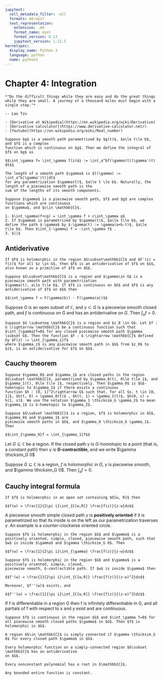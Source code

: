 ```yaml
---
jupytext:
  cell_metadata_filter: -all
  formats: md:myst
  text_representation:
    extension: .md
    format_name: myst
    format_version: 0.13
    jupytext_version: 1.11.5
kernelspec:
  display_name: Python 3
  language: python
  name: python3
---
```


# Chapter 4: Integration

```{epigraph}
*"Do the difficult things while they are easy and do the great things while they are small. A journey of a thousand miles must begin with a single step."*

-- Lao Tzu
```

```{seealso}
- [Derivative at Wikipedia](https://en.wikipedia.org/wiki/Derivative)
- [Derivative calculator](https://www.derivative-calculator.net/)
- [Youtube](https://en.wikipedia.org/wiki/Real_number) 
```

````{prf:definition} complex integral
Suppose $g$ is a smooth path parametrized by $g(t)$, $a\le t\le b$, and $f$ is a complex
function which is continuous on $g$. Then we define the integral of $f$ on $g$ as

$$\int_\gamma f= \int_\gamma f(z)dz := \int_a^bf(\gamma(t))\gamma'(t) dt$$
````

````{prf:definition} Length of a smooth curve
The length of a smooth path $\gamma$ is $l(\gamma) := \int_a^b|\gamma'(t)|dt$
for any parametrization $\gamma(t)$, $a\le t \le b$. Naturally, the length of a piecewise smooth path is the
sum of the lengths of its smooth components.
````

````{prf:theorem}
Suppose $\gamma$ is a piecewise smooth path, $f$ and $g$ are complex functions which are continuous
on $\gamma$, and $c\in \mathbb{C}$.

1. $\int_\gamma(f+cg) = \int_\gamma f + c\int_\gamma g$
2. If $\gamma$ is parametrized by $\gamma(t)$, $a\le t\le b$, we define the path $-\gamma$ by $-\gamma(t) := \gamma(a+b-t)$, $a\le t\le b$. Then $\int_{-\gamma} f = -\int_\gamma f$ .
3. $||$
````


## Antiderivative
````{prf:definition}
If $F$ is holomorphic in the region $G\subset\mathbb{C}$ and $F'(z) = f(z)$ for all $z \in G$, then $F$ is an antiderivative of $f$ on $G$, also known as a primitive of $f$ on $G$.
````

````{prf:definition}
Suppose $G\subset\mathbb{C}$ is a region and $\gamma\in G$ is a piecewise smooth path with parametrization
$\gamma(t), a\le t\le b$. If $f$ is continuous on $G$ and $F$ is any antiderivative of $f$ on $G$ then

$$\int_\gamma f = F(\gamma(b)) - F(\gamma(a))$$
````

Suppose $G$ is an open subset of $\mathbb{C}$, and $\gamma \subset G$ is a piecewise smooth closed path, and $f$ is continuous on G and has an antiderivative on $G$. Then $\int_{\gamma} f = 0$.

````{prf:theorem}
Suppose $G \subseteq \mathbb{C}$ is a region and $z_0 \in G$. Let $f : G \rightarrow \mathbb{C}$ be a continuous function such that $\int_{\gamma}f=0$ for any closed piecewise smooth path $\gamma \subset G$. Then the function $F : G \rightarrow \mathbb{C}$ defined by $F(z) := \int_{\gamma_z}f$
where $\gamma_z$ is any piecewise smooth path in $G$ from $z_0$ to $z$, is an antiderivative for $f$ on $G$.
````

## Cauchy theorem
````{prf:definition}
Suppose $\gamma_0$ and $\gamma_1$ are closed paths in the region $G\subset \mathbb{C}$, parametrized by $\gamma_0(t), 0\le t\le 1$, and $\gamma_1(t), 0\le t\le 1$, respectively. Then $\gamma_0$ is $G$-homotopic to $\gamma_1$ if there exists a continuous
function $h : [0, 1]^2\rightarrow G$ such that, for all $s, t \in [0, 1]$, $h(t, 0) = \gamma_0(t)$ , $h(t, 1) = \gamma_1(t)$, $h(0, s) = h(1, s)$. We use the notation $\gamma_1 \thicksim_G \gamma_2$ to mean $\gamma_1$ is G-homotopic to $\gamma_2$.
````

````{prf:theorem} Cauchy theorem
Suppose $G\subset \mathbb{C}$ is a region, $f$ is holomorphic in $G$, $\gamma_0$ and $\gamma_1$ are
piecewise smooth paths in $G$, and $\gamma_0 \thicksim_G \gamma_1$. Then

$$\int_{\gamma_0}f = \int_{\gamma_1}f$$
````

Let $G \subseteq \mathbb{C}$ be a region. If the closed path $\gamma$ is $G$-homotopic to a point (that is, a constant path) then $\gamma$ is **$G$-contractible**, and we write $\gamma \thicksim_G 0$

Suppose $G \subseteq \mathbb{C}$ is a region, $f$ is holomorphic in $G$, $\gamma$ is piecewise smooth, and $\gamma \thicksim_G 0$. Then $\int_{\gamma}f=0$.

## Cauchy integral formula
````{prf:theorem} Cauchy integral formula
If $f$ is holomorphic in an open set containing $D[w, R]$ then

$$f(w) = \frac{1}{2\pi i}\int_{C[w,R]} \frac{f(z)}{z-w}dz$$
````

A piecewise smooth simple closed path $\gamma$ is **positively oriented** if it is parametrized so
that its inside is on the left as our parametrization traverses $\gamma$. An example is a counter-clockwise
oriented circle.

````{prf:theorem}
Suppose $f$ is holomorphic in the region $G$ and $\gamma$ is a
positively oriented, simple, closed, piecewise smooth path, such that $w$ is inside $\gamma$ and $\gamma \thicksim_G 0$. Then

$$f(w) = \frac{1}{2\pi i}\int_{\gamma} \frac{f(z)}{z-w}dz$$
````

````{prf:theorem}
Suppose $f$ is holomorphic in the region $G$ and $\gamma$ is a positively oriented, simple, closed,
piecewise smooth, G-contractible path. If $w$ is inside $\gamma$ then

$$f'(w) = \frac{1}{2\pi i}\int_{C[w,R]} \frac{f(z)}{(z-w)^2}dz$$

Moreover, $f''(w)$ exists, and

$$f''(w) = \frac{1}{\pi i}\int_{C[w,R]} \frac{f(z)}{(z-w)^3}dz$$
````

If f is differentiable in a region G then f is infinitely differentiable in G, and all partials
of f with respect to x and y exist and are continuous.

````{prf:theorem} Morera theorem
Suppose $f$ is continuous in the region $G$ and $\int_\gamma f=0$ for all piecewise smooth closed paths $\gamma$ in $G$. Then $f$ is holomorphic in $G$.
````

````{prf:definition} Simply connected
A region $G\in \mathbb{C}$ is simply connected if $\gamma \thicksim_G 0$ for every closed path $\gamma$ in $G$.
````

````{prf:theorem}
Every holomorphic function on a simply-connected region $G\subset \mathbb{C}$ has an antiderivative
on $G$.
````

````{prf:theorem} Fundamental theorem of algebra
Every nonconstant polynomial has a root in $\mathbb{C}$.
````

````{prf:theorem}
Any bounded entire function is constant.
````
